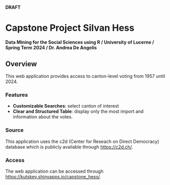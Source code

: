 #### DRAFT

# Capstone Project Silvan Hess
#### Data Mining for the Social Sciences using R / University of Lucerne / Spring Term 2024 / Dr. Andrea De Angelis

## Overview
This web application provides access to canton-level voting from 1957 until 2024.

### Features
- **Customizable Searches**: select canton of interest
- **Clear and Structured Table**: display only the most import and information about the votes.

### Source
This application uses the c2d (Center for Reseach on Direct Democracy) database which is publicly available through https://c2d.ch/.

### Access
The web application can be accessed through https://kutskey.shinyapps.io/capstone_hess/.
